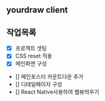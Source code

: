 ## yourdraw client

## 작업목록

- [x] 프로젝트 셋팅
- [x] CSS reset 적용
- [x] 메인화면 구성
- [] 메인포스터 카운트다운 추가
- [] 디테일페이지 구성
- [] React Native사용하여 웹뷰띄우기
